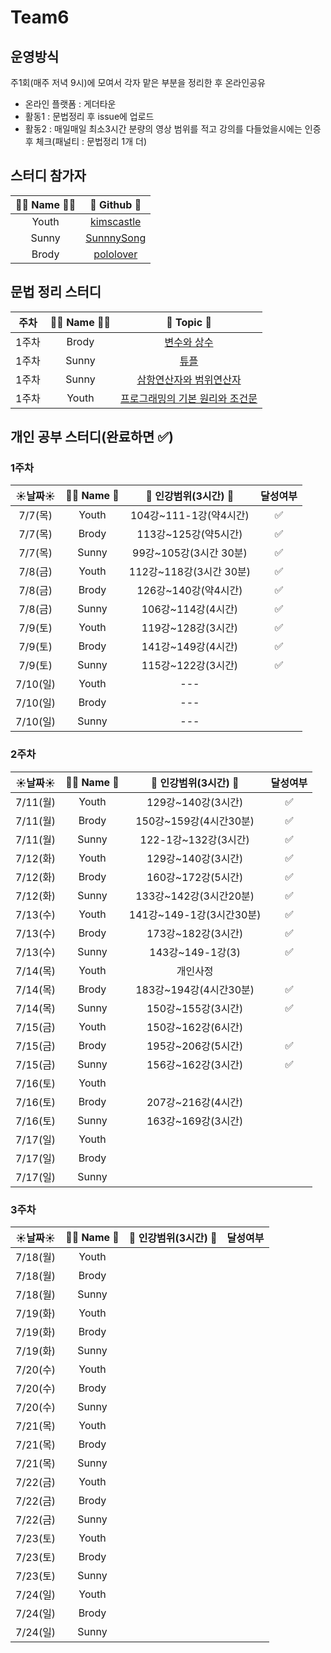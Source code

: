 # Team6
## 운영방식
주1회(매주 저녁 9시)에 모여서 각자 맡은 부분을 정리한 후 온라인공유
- 온라인 플랫폼 : 게더타운
- 활동1 : 문법정리 후 issue에 업로드
- 활동2 : 매일매일 최소3시간 분량의 영상 범위를 적고 강의를 다들었을시에는 인증후 체크(패널티 : 문법정리 1개 더)
## 스터디 참가자 
 |👩‍💻 Name 🧑‍💻|🔗 Github 🔗|
|:---:|:---:|
|Youth|[kimscastle](https://github.com/kimscastle)|
|Sunny|[SunnnySong](https://github.com/SunnnySong)|
|Brody|[pololover](https://github.com/pololover)|

## 문법 정리 스터디

 |주차|👩‍💻 Name 🧑‍💻|🔗 Topic 🔗|
|:---:|:---:|:---:|
|1주차|Brody|[변수와 상수](https://github.com/AllenSwiftClass/Team6/issues/3)|
|1주차|Sunny|[튜플](https://github.com/AllenSwiftClass/Team6/issues/1g)|
|1주차|Sunny|[삼항연산자와 범위연산자](https://github.com/AllenSwiftClass/Team6/issues/2)|
|1주차|Youth|[프로그래밍의 기본 원리와 조건문](https://github.com/AllenSwiftClass/Team6/issues/4)|

## 개인 공부 스터디(완료하면 ✅)
### 1주차
 |☀️날짜☀️|👩‍💻 Name 🧑‍|🔗 인강범위(3시간) 🔗| 달성여부 |
|:---:|:---:|:---:|:---:|
|7/7(목)|Youth|104강~111-1강(약4시간)|✅|
|7/7(목)|Brody|113강~125강(약5시간)|✅|
|7/7(목)|Sunny|99강~105강(3시간 30분)|✅|
|7/8(금)|Youth|112강~118강(3시간 30분)|✅|
|7/8(금)|Brody|126강~140강(약4시간)|✅|
|7/8(금)|Sunny|106강~114강(4시간)|✅|
|7/9(토)|Youth|119강~128강(3시간)|✅|
|7/9(토)|Brody|141강~149강(4시간)|✅|
|7/9(토)|Sunny|115강~122강(3시간)|✅|
|7/10(일)|Youth|---||
|7/10(일)|Brody|---||
|7/10(일)|Sunny|---||

### 2주차
 |☀️날짜☀️|👩‍💻 Name 🧑‍|🔗 인강범위(3시간) 🔗| 달성여부 |
|:---:|:---:|:---:|:---:|
|7/11(월)|Youth|129강~140강(3시간)|✅|
|7/11(월)|Brody|150강~159강(4시간30분)|✅|
|7/11(월)|Sunny|122-1강~132강(3시간)|✅|
|7/12(화)|Youth|129강~140강(3시간)|✅|
|7/12(화)|Brody|160강~172강(5시간)|✅|
|7/12(화)|Sunny|133강~142강(3시간20분)|✅|
|7/13(수)|Youth|141강~149-1강(3시간30분)|✅|
|7/13(수)|Brody|173강~182강(3시간)|✅|
|7/13(수)|Sunny|143강~149-1강(3)|✅|
|7/14(목)|Youth|개인사정||
|7/14(목)|Brody|183강~194강(4시간30분)|✅|
|7/14(목)|Sunny|150강~155강(3시간)|✅|
|7/15(금)|Youth|150강~162강(6시간)||
|7/15(금)|Brody|195강~206강(5시간)|✅|
|7/15(금)|Sunny|156강~162강(3시간)|✅|
|7/16(토)|Youth|||
|7/16(토)|Brody|207강~216강(4시간)||
|7/16(토)|Sunny|163강~169강(3시간)||
|7/17(일)|Youth|||
|7/17(일)|Brody|||
|7/17(일)|Sunny|||

### 3주차
 |☀️날짜☀️|👩‍💻 Name 🧑‍|🔗 인강범위(3시간) 🔗| 달성여부 |
|:---:|:---:|:---:|:---:|
|7/18(월)|Youth|||
|7/18(월)|Brody|||
|7/18(월)|Sunny|||
|7/19(화)|Youth|||
|7/19(화)|Brody|||
|7/19(화)|Sunny|||
|7/20(수)|Youth|||
|7/20(수)|Brody|||
|7/20(수)|Sunny|||
|7/21(목)|Youth|||
|7/21(목)|Brody|||
|7/21(목)|Sunny|||
|7/22(금)|Youth|||
|7/22(금)|Brody|||
|7/22(금)|Sunny|||
|7/23(토)|Youth|||
|7/23(토)|Brody|||
|7/23(토)|Sunny|||
|7/24(일)|Youth|||
|7/24(일)|Brody|||
|7/24(일)|Sunny|||


